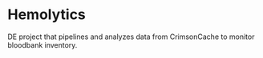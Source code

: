 # Hemolytics
DE project that pipelines and analyzes data from CrimsonCache to monitor bloodbank inventory.
